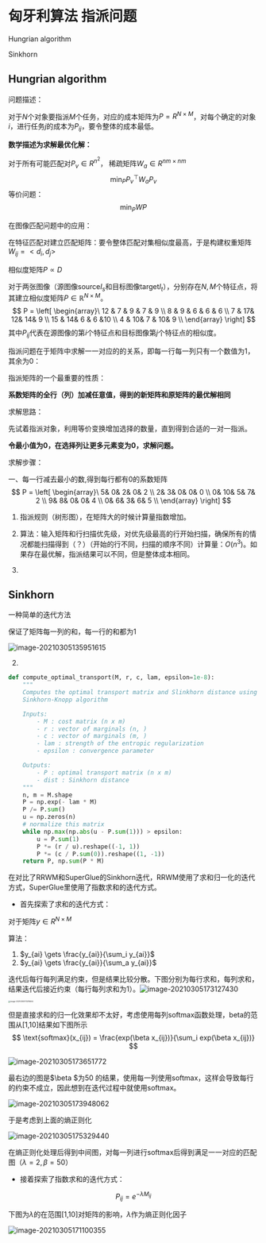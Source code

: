 # 匈牙利算法 指派问题

Hungrian algorithm

Sinkhorn 



## Hungrian algorithm

问题描述：

对于$N$个对象要指派$M$个任务，对应的成本矩阵为$P=R^{N \times M}$，对每个确定的对象$i$，进行任务$j$的成本为$P_{ij}$，要令整体的成本最低。

**数学描述为求解最优化解：**

对于所有可能匹配对$P_v \in R^{n^2}$， 稀疏矩阵$W_a \in R^{nm \times nm}$
$$
\min_P P_v^\top W_aP_v
$$
等价问题：
$$
\min_P WP
$$




在图像匹配问题中的应用：

在特征匹配对建立匹配矩阵：要令整体匹配对集相似度最高，于是构建权重矩阵$W_{ij} = <d_i, d_j>$

相似度矩阵$P \propto D$



对于两张图像（源图像source$I_s$和目标图像target$I_t$），分别存在$N,M$个特征点，将其建立相似度矩阵$P \in \mathbb{R}^{N \times M}$。
$$
P = 
\left[
\begin{array}\
12 & 7 & 9 & 7 & 9 \\
8  & 9 & 6 & 6 & 6 \\
7  & 17& 12& 14& 9 \\
15 & 14& 6 & 6 &10 \\
4  & 10& 7 & 10& 9 \\
\end{array}
\right]
$$
其中$P_{ij}$代表在源图像的第$i$个特征点和目标图像第$j$个特征点的相似度。



指派问题在于矩阵中求解一一对应的的关系，即每一行每一列只有一个数值为1，其余为0：



指派矩阵的一个最重要的性质：

**系数矩阵的全行（列）加减任意值，得到的新矩阵和原矩阵的最优解相同**

求解思路：

先试着指派对象，利用等价变换增加选择的数量，直到得到合适的一对一指派。

**令最小值为0，在选择列让更多元素变为0，求解问题。**





求解步骤：

一、每一行减去最小的数,得到每行都有0的系数矩阵
$$
P = 
\left[
\begin{array}\
5&  0&  2&  0&  2 \\
2&  3&  0&  0&  0 \\
0& 10&  5&  7&  2 \\
9&  8&  0&  0&  4 \\
0&  6&  3&  6&  5 \\
\end{array}
\right]
$$


1. 指派规则（树形图），在矩阵大的时候计算量指数增加。
2. 算法：输入矩阵和行扫描优先级，对优先级最高的行开始扫描，确保所有的情况都能扫描得到（？）（开始的行不同，扫描的顺序不同）计算量：$O(n^3)$。如果存在最优解，指派结果可以不同，但是整体成本相同。  

2. 



## Sinkhorn

一种简单的迭代方法

保证了矩阵每一列的和，每一行的和都为1

![image-20210305135951615](../image-20210305135951615.png)

2. 





```python
def compute_optimal_transport(M, r, c, lam, epsilon=1e-8):
    """
    Computes the optimal transport matrix and Slinkhorn distance using the
    Sinkhorn-Knopp algorithm

    Inputs:
        - M : cost matrix (n x m)
        - r : vector of marginals (n, )
        - c : vector of marginals (m, )
        - lam : strength of the entropic regularization
        - epsilon : convergence parameter

    Outputs:
        - P : optimal transport matrix (n x m)
        - dist : Sinkhorn distance
    """
    n, m = M.shape
    P = np.exp(- lam * M)
    P /= P.sum()
    u = np.zeros(n)
    # normalize this matrix
    while np.max(np.abs(u - P.sum(1))) > epsilon:
        u = P.sum(1)
        P *= (r / u).reshape((-1, 1))
        P *= (c / P.sum(0)).reshape((1, -1))
    return P, np.sum(P * M)
```

在对比了RRWM和SuperGlue的Sinkhorn迭代，RRWM使用了求和归一化的迭代方式，SuperGlue里使用了指数求和的迭代方式。

- 首先探索了求和的迭代方式：

对于矩阵$y\in R^{N\times M}$

算法：

1. $y_{ai} \gets \frac{y_{ai}}{\sum_i y_{ai}}$
2. $y_{ai} \gets \frac{y_{ai}}{\sum_a y_{ai}}$

迭代后每行每列满足约束，但是结果比较分散。下图分别为每行求和，每列求和，结果迭代后接近约束（每行每列求和为1）。![image-20210305173127430](image-20210305173127430.png)

<img src="../image-20210305173218464.png" alt="image-20210305173218464" style="zoom:25%;" />

但是直接求和的归一化效果却不太好，考虑使用每列softmax函数处理，beta的范围从[1,10]结果如下图所示
$$
\text{softmax}(x_{ij}) = \frac{exp(\beta x_{ij})}{\sum_i exp(\beta x_{ij})}
$$


![image-20210305173651772](../image-20210305173651772.png)

最右边的图是$\beta $为50 的结果，使用每一列使用softmax，这样会导致每行的约束不成立，因此想到在迭代过程中就使用softmax。

![image-20210305173948062](../image-20210305173948062.png)

于是考虑到上面的熵正则化

![image-20210305175329440](../image-20210305175329440.png)

在熵正则化处理后得到中间图，对每一列进行softmax后得到满足一一对应的匹配图（$\lambda = 2, \beta = 50$）

- 接着探索了指数求和的迭代方式：

$$
P_{ij} = e^{- \lambda  M_{ij}}
$$



下图为$\lambda$的在范围[1,10]对矩阵的影响，$\lambda$作为熵正则化因子

![image-20210305171100355](../image-20210305171100355.png)





